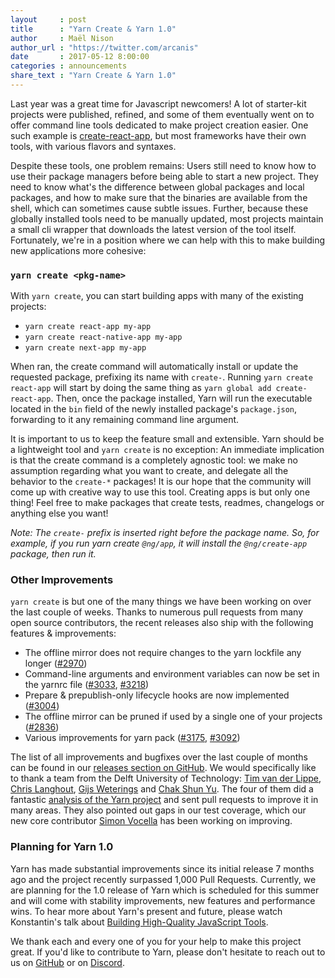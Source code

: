 ```yaml
---
layout     : post
title      : "Yarn Create & Yarn 1.0"
author     : Maël Nison
author_url : "https://twitter.com/arcanis"
date       : 2017-05-12 8:00:00
categories : announcements
share_text : "Yarn Create & Yarn 1.0"
---
```


Last year was a great time for Javascript newcomers! A lot of starter-kit projects were published, refined, and some of them eventually went on to offer command line tools dedicated to make project creation easier. One such example is [create-react-app](https://github.com/facebookincubator/create-react-app), but most frameworks have their own tools, with various flavors and syntaxes.

Despite these tools, one problem remains: Users still need to know how to use their package managers before being able to start a new project. They need to know what's the difference between global packages and local packages, and how to make sure that the binaries are available from the shell, which can sometimes cause subtle issues. Further, because these globally installed tools need to be manually updated, most projects maintain a small cli wrapper that downloads the latest version of the tool itself. Fortunately, we're in a position where we can help with this to make building new applications more cohesive:

### `yarn create <pkg-name>`

With `yarn create`, you can start building apps with many of the existing projects:

- `yarn create react-app my-app`
- `yarn create react-native-app my-app`
- `yarn create next-app my-app`

When ran, the create command will automatically install or update the requested package, prefixing its name with `create-`. Running `yarn create react-app` will start by doing the same thing as `yarn global add create-react-app`. Then, once the package installed, Yarn will run the executable located in the `bin` field of the newly installed package's `package.json`, forwarding to it any remaining command line argument.

It is important to us to keep the feature small and extensible. Yarn should be a lightweight tool and `yarn create` is no exception: An immediate implication is that the create command is a completely agnostic tool: we make no assumption regarding what you want to create, and delegate all the behavior to the `create-*` packages! It is our hope that the community will come up with creative way to use this tool. Creating apps is but only one thing! Feel free to make packages that create tests, readmes, changelogs or anything else you want!

_Note: The `create-` prefix is inserted right before the package name. So, for example, if you run yarn create `@ng/app`, it will install the `@ng/create-app` package, then run it._

### Other Improvements

`yarn create` is but one of the many things we have been working on over the last couple of weeks. Thanks to numerous pull requests from many open source contributors, the recent releases also ship with the following features & improvements:

- The offline mirror does not require changes to the yarn lockfile any longer ([#2970](https://github.com/yarnpkg/yarn/pull/2970))
- Command-line arguments and environment variables can now be set in the yarnrc file ([#3033](https://github.com/yarnpkg/yarn/pull/3033), [#3218](https://github.com/yarnpkg/yarn/pull/3218))
- Prepare & prepublish-only lifecycle hooks are now implemented ([#3004](https://github.com/yarnpkg/yarn/pull/3004))
- The offline mirror can be pruned if used by a single one of your projects ([#2836](https://github.com/yarnpkg/yarn/pull/2836))
- Various improvements for yarn pack ([#3175](https://github.com/yarnpkg/yarn/pull/3175), [#3092](https://github.com/yarnpkg/yarn/pull/3092))

The list of all improvements and bugfixes over the last couple of months can be found in our [releases section on GitHub](https://github.com/yarnpkg/yarn/releases). We would specifically like to thank a team from the Delft University of Technology: [Tim van der Lippe](https://github.com/timvdlippe), [Chris Langhout](https://github.com/clanghout), [Gijs Weterings](https://github.com/gijsweterings) and [Chak Shun Yu](https://github.com/keraito). The four of them did a fantastic [analysis of the Yarn project](https://delftswa.gitbooks.io/desosa-2017/content/yarn/chapter.html) and sent pull requests to improve it in many areas. They also pointed out gaps in our test coverage, which our new core contributor [Simon Vocella](https://github.com/voxsim) has been working on improving.

### Planning for Yarn 1.0

Yarn has made substantial improvements since its initial release 7 months ago and the project recently surpassed 1,000 Pull Requests. Currently, we are planning for the 1.0 release of Yarn which is scheduled for this summer and will come with stability improvements, new features and performance wins. To hear more about Yarn's present and future, please watch Konstantin's talk about [Building High-Quality JavaScript Tools](https://developers.facebook.com/videos/f8-2017/building-high-quality-javascript-tools/).

We thank each and every one of you for your help to make this project great. If you'd like to contribute to Yarn, please don't hesitate to reach out to us on [GitHub](https://github.com/yarnpkg/yarn) or on [Discord](https://discordapp.com/invite/yarnpkg).
